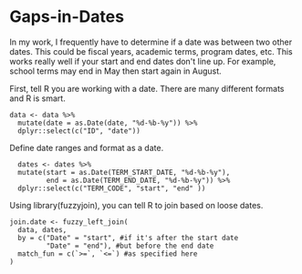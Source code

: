 # Gaps-in-Dates
In my work, I frequently have to determine if a date was between two other dates.  This could be fiscal years, academic terms, program dates, etc. This works really well if your start and end dates don't line up. For example, school terms may end in May then start again in August. 

First, tell R you are working with a date. There are many different formats and R is smart. 
```
data <- data %>%
  mutate(date = as.Date(date, "%d-%b-%y")) %>% 
  dplyr::select(c("ID", "date")) 
```
Define date ranges and format as a date. 

```
  dates <- dates %>%  
  mutate(start = as.Date(TERM_START_DATE, "%d-%b-%y"), 
         end = as.Date(TERM_END_DATE, "%d-%b-%y")) %>% 
  dplyr::select(c("TERM_CODE", "start", "end" ))
```
Using library(fuzzyjoin), you can tell R to join based on loose dates. 

```
join.date <- fuzzy_left_join(
  data, dates,
  by = c("Date" = "start", #if it's after the start date
         "Date" = "end"), #but before the end date
  match_fun = c(`>=`, `<=`) #as specified here
) 
```
